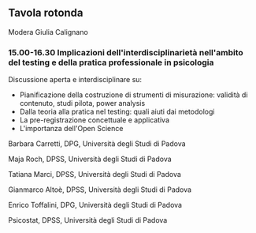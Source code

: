 ##   Tavola rotonda
Modera Giulia Calignano

### 15.00-16.30 Implicazioni dell'interdisciplinarietà nell'ambito del testing e della pratica professionale in psicologia
Discussione aperta e interdisciplinare su:
- Pianificazione della costruzione di strumenti di misurazione: validità di contenuto, studi pilota, power analysis
- Dalla teoria alla pratica nel testing: quali aiuti dai metodologi
- La pre-registrazione concettuale e applicativa
- L'importanza dell'Open Science

Barbara Carretti, DPG, Università degli Studi di Padova

Maja Roch, DPSS, Università degli Studi di Padova 

Tatiana Marci, DPSS, Università degli Studi di Padova 

Gianmarco Altoè, DPSS, Università degli Studi di Padova 

Enrico Toffalini, DPG, Università degli Studi di Padova 

Psicostat, DPSS, Università degli Studi di Padova
